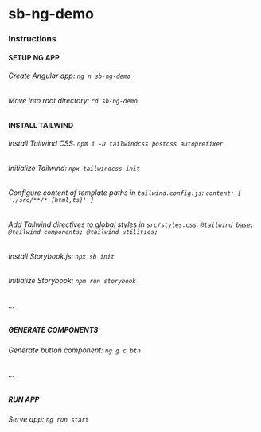 # sb-ng-demo

### Instructions
#### SETUP NG APP
###### Create Angular app: `ng n sb-ng-demo`
###### Move into root directory: `cd sb-ng-demo`

#### INSTALL TAILWIND
###### Install Tailwind CSS: `npm i -D tailwindcss postcss autoprefixer`
###### Initialize Tailwind: `npx tailwindcss init`
###### Configure content of template paths in `tailwind.config.js`: `content: [ './src/**/*.{html,ts}' ]`
###### Add Tailwind directives to global styles in `src/styles.css`: `@tailwind base; @tailwind components; @tailwind utilities;`

###### Install Storybook.js: `npx sb init`
###### Initialize Storybook: `npm run storybook`
###### ...

##### GENERATE COMPONENTS
###### Generate button component: `ng g c btn`
###### ...

##### RUN APP
###### Serve app: `ng run start`
